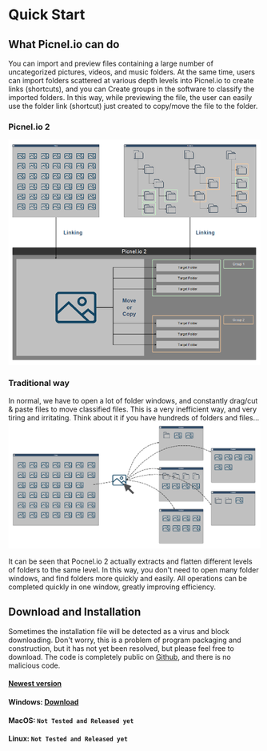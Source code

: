 # Quick Start
## What Picnel.io can do
You can import and preview files containing a large number of uncategorized pictures, videos, and music folders. At the same time, users can import folders scattered at various depth levels into Picnel.io to create links (shortcuts), and you can Create groups in the software to classify the imported folders.
In this way, while previewing the file, the user can easily use the folder link (shortcut) just created to copy/move the file to the folder.

### Picnel.io 2
![img](./assets/pic2-intro.png)

### Traditional way
In normal, we have to open a lot of folder windows, and constantly drag/cut & paste files to move classified files.
This is a very inefficient way, and very tiring and irritating. Think about it if you have hundreds of folders and files...
![img](./assets/traditional.png)

It can be seen that Pocnel.io 2 actually extracts and flatten different levels of folders to the same level. In this way, you don't need to open many folder windows, and find folders more quickly and easily. All operations can be completed quickly in one window, greatly improving efficiency.

## Download and Installation
Sometimes the installation file will be detected as a virus and block downloading. Don't worry, this is a problem of program packaging and construction, but it has not yet been resolved, but please feel free to download.
The code is completely public on [Github](https://github.com/Proladon/Picnel.io-2), and there is no malicious code.

#### [Newest version](https://github.com/Proladon/Picnel.io-2/releases/)

#### Windows: [Download](https://github.com/Proladon/Picnel.io-2/releases/download/1.0.2/Picnel.io.2.Setup.1.0.2.exe)

#### MacOS: `Not Tested and Released yet`

#### Linux: `Not Tested and Released yet`
